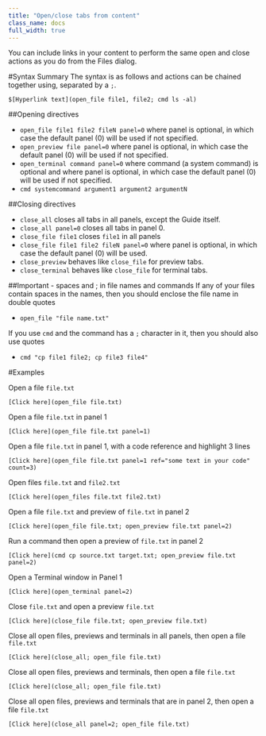 ```yaml
---
title: "Open/close tabs from content"
class_name: docs
full_width: true
---
```


You can include links in your content to perform the same open and close actions as you do from the Files dialog.

#Syntax Summary
The syntax is as follows and actions can be chained together using, separated by a `;`.

```
$[Hyperlink text](open_file file1, file2; cmd ls -al)
```

##Opening directives
- `open_file file1 file2 fileN panel=0` where panel is optional, in which case the default panel (0) will be used if not specified.
- `open_preview file panel=0` where panel is optional, in which case the default panel (0) will be used if not specified.
- `open_terminal command panel=0` where command (a system command) is optional and where panel is optional, in which case the default panel (0) will be used if not specified.
- `cmd systemcommand argument1 argument2 argumentN` 

##Closing directives
- `close_all` closes all tabs in all panels, except the Guide itself.
- `close_all panel=0` closes all tabs in panel 0.
- `close_file file1` closes `file1` in all panels
- `close_file file1 file2 fileN panel=0` where panel is optional, in which case the default panel (0) will be used.
- `close_preview` behaves like `close_file` for preview tabs.
- `close_terminal` behaves like `close_file` for terminal tabs.

##Important - spaces and ; in file names and commands
If any of your files contain spaces in the names, then you should enclose the file name in double quotes

- `open_file "file name.txt"`

If you use `cmd` and the command has a `;` character in it, then you should also use quotes

- `cmd "cp file1 file2; cp file3 file4"`


#Examples

Open a file `file.txt`
```
[Click here](open_file file.txt)
```

Open a file `file.txt` in panel 1
```
[Click here](open_file file.txt panel=1)
```

Open a file `file.txt` in panel 1, with a code reference and highlight 3 lines
```
[Click here](open_file file.txt panel=1 ref="some text in your code" count=3)
```

Open files `file.txt` and `file2.txt`
```
[Click here](open_files file.txt file2.txt)
```
Open a file `file.txt` and preview of `file.txt` in panel 2
```
[Click here](open_file file.txt; open_preview file.txt panel=2)
```
Run a command then open a preview of `file.txt` in panel 2
```
[Click here](cmd cp source.txt target.txt; open_preview file.txt panel=2)
```

Open a Terminal window in Panel 1
```
[Click here](open_terminal panel=2)
```
Close `file.txt` and open a preview `file.txt`
```
[Click here](close_file file.txt; open_preview file.txt)
```
Close all open files, previews and terminals in all panels, then open a file `file.txt`
```
[Click here](close_all; open_file file.txt)
```
Close all open files, previews and terminals, then open a file `file.txt`
```
[Click here](close_all; open_file file.txt)
```
Close all open files, previews and terminals that are in panel 2, then open a file `file.txt`
```
[Click here](close_all panel=2; open_file file.txt)
```